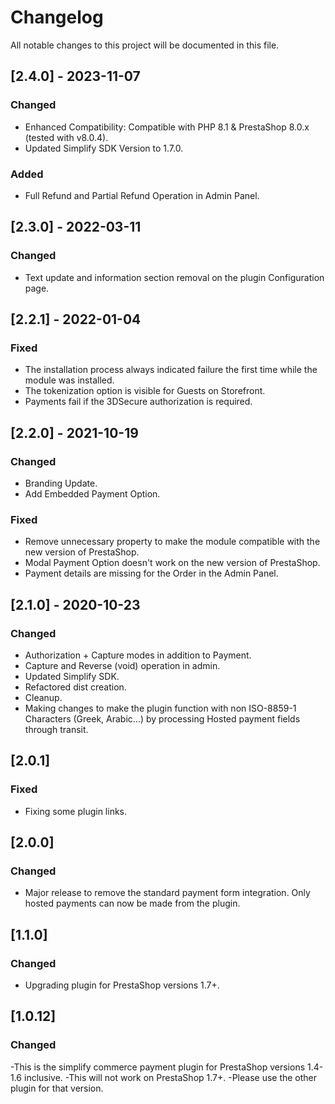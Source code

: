 # Changelog
All notable changes to this project will be documented in this file.

## [2.4.0] - 2023-11-07
### Changed
- Enhanced Compatibility: Compatible with PHP 8.1 & PrestaShop 8.0.x (tested with v8.0.4).
- Updated Simplify SDK Version to 1.7.0.

### Added
- Full Refund and Partial Refund Operation in Admin Panel.


## [2.3.0] - 2022-03-11
### Changed
- Text update and information section removal on the plugin Configuration page.


## [2.2.1] - 2022-01-04
### Fixed
- The installation process always indicated failure the first time while the module was installed.
- The tokenization option is visible for Guests on Storefront.
- Payments fail if the 3DSecure authorization is required.


## [2.2.0] - 2021-10-19
### Changed
- Branding Update.
- Add Embedded Payment Option.

### Fixed
- Remove unnecessary property to make the module compatible with the new version of PrestaShop.
- Modal Payment Option doesn't work on the new version of PrestaShop.
- Payment details are missing for the Order in the Admin Panel.


## [2.1.0] - 2020-10-23
### Changed
- Authorization + Capture modes in addition to Payment.
- Capture and Reverse (void) operation in admin.
- Updated Simplify SDK.
- Refactored dist creation.
- Cleanup.
- Making changes to make the plugin function with non ISO-8859-1 Characters (Greek, Arabic...) by processing Hosted payment fields through transit.


## [2.0.1]
### Fixed
- Fixing some plugin links.


## [2.0.0]
### Changed
- Major release to remove the standard payment form integration. Only hosted payments can now be made from the plugin.


## [1.1.0]
### Changed
- Upgrading plugin for PrestaShop versions 1.7+.


## [1.0.12]
### Changed
-This is the simplify commerce payment plugin for PrestaShop versions 1.4-1.6 inclusive.
-This will not work on PrestaShop 1.7+.
-Please use the other plugin for that version.

